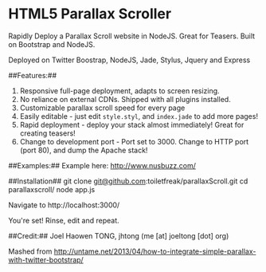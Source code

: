 HTML5 Parallax Scroller
========================

Rapidly Deploy a Parallax Scroll website in NodeJS.  Great for Teasers.  Built on Bootstrap and NodeJS.

Deployed on Twitter Boostrap, NodeJS,
    Jade, Stylus, Jquery and Express

##Features:##
1. Responsive full-page deployment, adapts to screen resizing.
2. No reliance on external CDNs.  Shipped with all plugins installed.
3. Customizable parallax scroll speed for every page 
4. Easily editable - just edit `style.styl`, and `index.jade` to add more
pages!
5. Rapid deployment - deploy your stack almost immediately!  Great for
creating teasers!
5. Change to development port - Port set to 3000.  Change to HTTP port
(port 80), and dump the Apache stack!

##Examples:##
Example here: http://www.nusbuzz.com/

##Installation##
    git clone git@github.com:toiletfreak/parallaxScroll.git
    cd parallaxscroll/
    node app.js

Navigate to http://localhost:3000/

You're set!  Rinse, edit and repeat.


##Credit:##
Joel Haowen TONG, jhtong (me [at] joeltong [dot] org)

Mashed from http://untame.net/2013/04/how-to-integrate-simple-parallax-with-twitter-bootstrap/
